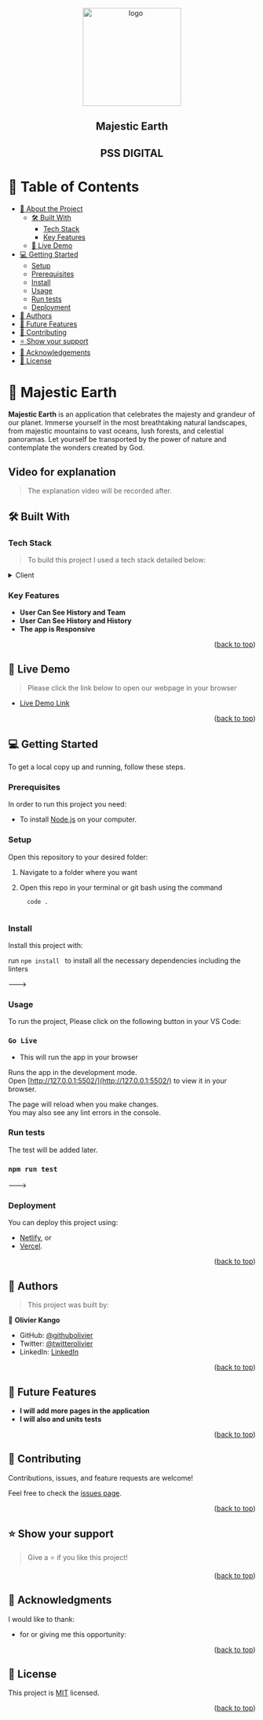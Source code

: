 <a id="readme-top"></a>

<div align="center">
 <img src="https://user-images.githubusercontent.com/108806646/219856388-8866e42b-205f-4f61-9331-e8eedbb1c823.png" alt="logo" width="200"  height="auto" />
   <br/>
  <h2>Majestic Earth</h2>
  <h2>PSS DIGITAL</h2>
</div>

</div>

<!-- TABLE OF CONTENTS -->

# 📗 Table of Contents

- [📖 About the Project](#about-project)
  - [🛠 Built With](#built-with)
    - [Tech Stack](#tech-stack)
    - [Key Features](#key-features)
  - [🚀 Live Demo](#live-demo)
- [💻 Getting Started](#getting-started)
  - [Setup](#setup)
  - [Prerequisites](#prerequisites)
  - [Install](#install)
  - [Usage](#usage)
  - [Run tests](#run-tests)
  - [Deployment](#deployment)
- [👥 Authors](#authors)
- [🔭 Future Features](#future-features)
- [🤝 Contributing](#contributing)
- [⭐️ Show your support](#support)
- [🙏 Acknowledgements](#acknowledgements)
- [📝 License](#license)

<!-- PROJECT DESCRIPTION -->

# 📖 Majestic Earth <a id="about-project"></a>

**Majestic Earth** is an application that celebrates the majesty and grandeur of our planet. Immerse yourself in the most breathtaking natural landscapes, from majestic mountains to vast oceans, lush forests, and celestial panoramas. Let yourself be transported by the power of nature and contemplate the wonders created by God.

## Video for explanation

> The explanation video will be recorded after.


## 🛠 Built With <a id="built-with"></a>

### Tech Stack <a id="tech-stack"></a>

> To build this project I used a tech stack detailed below:

<details>
  <summary>Client</summary>
  <ul>
    <li><a href="https://developer.mozilla.org/en-US/docs/Web/JavaScript">Vanilla JavaScript</a></li>
    <li><a href="https://developer.mozilla.org/en-US/docs/Web/JavaScript">jQuery</a></li>
    <li><a href="https://www.w3schools.com/html/">HTML</a></li>
    <li><a href="https://www.w3schools.com/css/">CSS</a></li>
    <li><a href="https://getbootstrap.com/">Bootstrap</a></li>
  </ul>
</details>

<!-- Features -->

### Key Features <a id="key-features"></a>

- **User Can See History and Team**
- **User Can See History and History**
- **The app is Responsive**

<p align="right">(<a href="#readme-top">back to top</a>)</p>

<!-- LIVE DEMO -->

## 🚀 Live Demo <a id="live-demo"></a>

> Please click the link below to open our webpage in your browser

- [Live Demo Link]()

<p align="right">(<a href="#readme-top">back to top</a>)</p>

<!-- GETTING STARTED -->

## 💻 Getting Started <a id="getting-started"></a>

To get a local copy up and running, follow these steps.

### Prerequisites

In order to run this project you need:

- To install [Node.js](https://nodejs.org/en/) on your computer.

### Setup

Open this repository to your desired folder:

1. Navigate to a folder where you want

2. Open this repo in your terminal or git bash using the command

   ```
     code .
      
   ```

### Install

Install this project with:

run `npm install ` to install all the necessary dependencies including the linters

--->

### Usage

To run the project, Please click on the following button in your VS Code:

### `Go Live`
- This will run the app in your browser 

Runs the app in the development mode.\
Open [http://127.0.0.1:5502/](http://127.0.0.1:5502/) to view it in your browser.

The page will reload when you make changes.\
You may also see any lint errors in the console.

### Run tests

The test will be added later.

### `npm run test`
--->

### Deployment

You can deploy this project using:

- [Netlify](https://app.netlify.com/teams/olivierkango/overview), or
- [Vercel](https://vercel.com/).

<p align="right">(<a href="#readme-top">back to top</a>)</p>

<!-- AUTHORS -->

## 👥 Authors <a id="authors"></a>

> This project was built by:


👤 **Olivier Kango**

- GitHub: [@githubolivier](https://github.com/Olivier-Kango)
- Twitter: [@twitterolivier](https://twitter.com/olivierkango1)
- LinkedIn: [LinkedIn](https://www.linkedin.com/in/olivier-kango-b990601b8/)

<p align="right">(<a href="#readme-top">back to top</a>)</p>

<!-- FUTURE FEATURES -->

## 🔭 Future Features <a id="future-features"></a>

- **I will add more pages in the application**
- **I will also and units tests**

<p align="right">(<a href="#readme-top">back to top</a>)</p>

<!-- CONTRIBUTING -->

## 🤝 Contributing <a id="contributing"></a>

Contributions, issues, and feature requests are welcome!

Feel free to check the [issues page](https://github.com/Olivier-Kango/movies-catalogue/issues/new).

<p align="right">(<a href="#readme-top">back to top</a>)</p>

<!-- SUPPORT -->

## ⭐️ Show your support <a id="support"></a>

> Give a ⭐ if you like this project!

<p align="right">(<a href="#readme-top">back to top</a>)</p>

<!-- ACKNOWLEDGEMENTS -->

## 🙏 Acknowledgments <a id="acknowledgements"></a>

I would like to thank:

- []() for or giving me this opportunity:

<p align="right">(<a href="#readme-top">back to top</a>)</p>

<!-- LICENSE -->

## 📝 License <a id="license"></a>

This project is [MIT](./LICENSE.txt) licensed.


<p align="right">(<a href="#readme-top">back to top</a>)</p>
